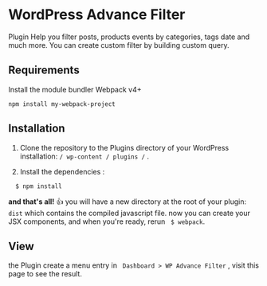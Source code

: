 # WordPress Advance Filter

Plugin Help you filter posts, products events by categories, tags date and much more.
You can create custom filter by building custom query.

## Requirements

Install the module bundler Webpack v4+

```
npm install my-webpack-project
```

## Installation

1. Clone the repository to the Plugins directory of your WordPress installation: `/ wp-content / plugins /` .

2. Install the dependencies :

```
  $ npm install
```

**and that's all!** :+1: you will have a new directory at the root of your plugin: `dist` which contains the compiled javascript file.
now you can create your JSX components, and when you're ready, rerun ` $ webpack`.

## View

the Plugin create a menu entry in ` Dashboard > WP Advance Filter` , visit this page to see the result.

